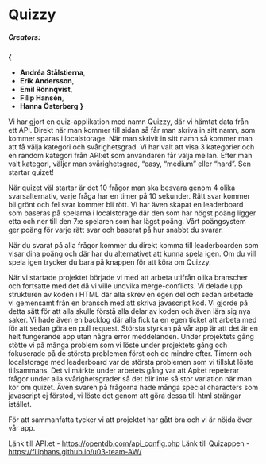 # Quizzy 

##### **Creators:**
**{**
 * **Andréa Stålstierna**,
 * **Erik Andersson**,
 * **Emil Rönnqvist**,
 * **Filip Hansén**,
 * **Hanna Österberg**
**}**

Vi har gjort en quiz-applikation med namn Quizzy, där vi hämtat data från ett API. Direkt när man kommer till sidan så får man skriva in sitt namn, som kommer sparas i localstorage. När man skrivit in sitt namn så kommer man att få välja kategori och svårighetsgrad. Vi har valt att visa 3 kategorier och en random kategori från API:et som användaren får välja mellan. Efter man valt kategori, väljer man svårighetsgrad, “easy, “medium” eller “hard”. Sen startar quizet!

När quizet väl startar är det 10 frågor man ska besvara genom 4 olika svarsalternativ, varje fråga har en timer på 10 sekunder. Rätt svar kommer bli grönt och fel svar kommer bli rött. 
Vi har även skapat en leaderboard som baseras på spelarna i localstorage där den som har högst poäng ligger etta och ner till den 7:e spelaren som har lägst poäng. Vårt poängsystem ger poäng för varje rätt svar och baserat på hur snabbt du svarar. 

När du svarat på alla frågor kommer du direkt komma till leaderboarden som visar dina poäng och där har du alternativet att kunna spela igen. Om du vill spela igen trycker du bara på knappen för att köra om Quizzy. 

När vi startade projektet började vi med att arbeta utifrån olika branscher och fortsatte med det då vi ville undvika merge-conflicts. Vi delade upp strukturen av koden i HTML där alla skrev en egen del och sedan arbetade vi gemensamt från en bransch med att skriva javascript kod. Vi gjorde på detta sätt för att alla skulle förstå alla delar av koden och även lära sig nya saker. Vi hade även en backlog där alla fick ta en egen ticket att arbeta med för att sedan göra en pull request. 
Största styrkan på vår app är att det är en helt fungerande app utan några error meddelanden. Under projektets gång stötte vi på många problem som vi löste under projektets gång och fokuserade på de största problemen först och de mindre efter. Timern och localstorage med leaderboard var de största problemen som vi tillslut löste tillsammans. 
Det vi märkte under arbetets gång var att Api:et repeterar frågor under alla svårighetsgrader så det blir inte så stor variation när man kör om quizet. Även svaren på frågorna hade många special characters som javascript ej förstod, vi löste det genom att göra dessa till html strängar istället. 

För att sammanfatta tycker vi att projektet har gått bra och vi är nöjda över vår app. 

Länk till API:et - <https://opentdb.com/api_config.php>
Länk till Quizappen - <https://filiphans.github.io/u03-team-AW/>

